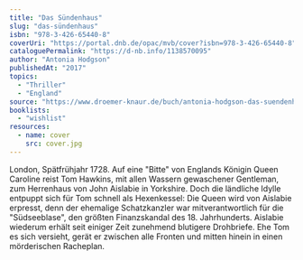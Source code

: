 ```yaml
---
title: "Das Sündenhaus"
slug: "das-sündenhaus"
isbn: "978-3-426-65440-8"
coverUri: "https://portal.dnb.de/opac/mvb/cover?isbn=978-3-426-65440-8"
cataloguePermalink: "https://d-nb.info/1138570095"
author: "Antonia Hodgson"
publishedAt: "2017"
topics:
  - "Thriller"
  - "England"
source: "https://www.droemer-knaur.de/buch/antonia-hodgson-das-suendenhaus-9783426654408"
booklists:
  - "wishlist"
resources:
  - name: cover
    src: cover.jpg
---
```

London, Spätfrühjahr 1728. Auf eine "Bitte" von Englands Königin Queen 
Caroline reist Tom Hawkins, mit allen Wassern gewaschener Gentleman, zum 
Herrenhaus von John Aislabie in Yorkshire. Doch die ländliche Idylle entpuppt 
sich für Tom schnell als Hexenkessel: Die Queen wird von Aislabie erpresst, 
denn der ehemalige Schatzkanzler war mitverantwortlich für die "Südseeblase", 
den größten Finanzskandal des 18. Jahrhunderts. Aislabie wiederum erhält seit 
einiger Zeit zunehmend blutigere Drohbriefe. Ehe Tom es sich versieht, gerät 
er zwischen alle Fronten und mitten hinein in einen mörderischen Racheplan.